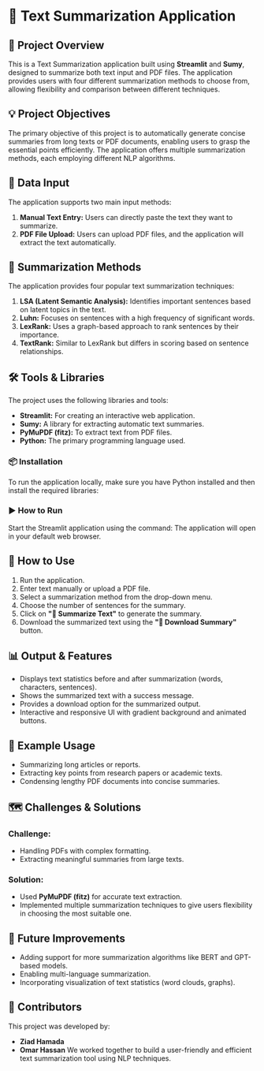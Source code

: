 # 📝 Text Summarization Application

## 📌 Project Overview
This is a Text Summarization application built using **Streamlit** and **Sumy**, designed to summarize both text input and PDF files. The application provides users with four different summarization methods to choose from, allowing flexibility and comparison between different techniques.

## 💡 Project Objectives
The primary objective of this project is to automatically generate concise summaries from long texts or PDF documents, enabling users to grasp the essential points efficiently. The application offers multiple summarization methods, each employing different NLP algorithms.

## 📂 Data Input
The application supports two main input methods:
1. **Manual Text Entry:** Users can directly paste the text they want to summarize.
2. **PDF File Upload:** Users can upload PDF files, and the application will extract the text automatically.

## 🚀 Summarization Methods
The application provides four popular text summarization techniques:
1. **LSA (Latent Semantic Analysis):** Identifies important sentences based on latent topics in the text.
2. **Luhn:** Focuses on sentences with a high frequency of significant words.
3. **LexRank:** Uses a graph-based approach to rank sentences by their importance.
4. **TextRank:** Similar to LexRank but differs in scoring based on sentence relationships.

## 🛠️ Tools & Libraries
The project uses the following libraries and tools:
- **Streamlit:** For creating an interactive web application.
- **Sumy:** A library for extracting automatic text summaries.
- **PyMuPDF (fitz):** To extract text from PDF files.
- **Python:** The primary programming language used.

### 📦 Installation
To run the application locally, make sure you have Python installed and then install the required libraries:


### ▶️ How to Run
Start the Streamlit application using the command:
The application will open in your default web browser.

## 📝 How to Use
1. Run the application.
2. Enter text manually or upload a PDF file.
3. Select a summarization method from the drop-down menu.
4. Choose the number of sentences for the summary.
5. Click on **"🚀 Summarize Text"** to generate the summary.
6. Download the summarized text using the **"💾 Download Summary"** button.

## 📊 Output & Features
- Displays text statistics before and after summarization (words, characters, sentences).
- Shows the summarized text with a success message.
- Provides a download option for the summarized output.
- Interactive and responsive UI with gradient background and animated buttons.

## 🌟 Example Usage
- Summarizing long articles or reports.
- Extracting key points from research papers or academic texts.
- Condensing lengthy PDF documents into concise summaries.

## 🗺️ Challenges & Solutions
### Challenge: 
- Handling PDFs with complex formatting.
- Extracting meaningful summaries from large texts.

### Solution:
- Used **PyMuPDF (fitz)** for accurate text extraction.
- Implemented multiple summarization techniques to give users flexibility in choosing the most suitable one.

## 🎉 Future Improvements
- Adding support for more summarization algorithms like BERT and GPT-based models.
- Enabling multi-language summarization.
- Incorporating visualization of text statistics (word clouds, graphs).

## 👥 Contributors
This project was developed by:
- **Ziad Hamada**
- **Omar Hassan**
We worked together to build a user-friendly and efficient text summarization tool using NLP techniques.
